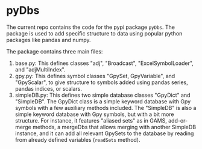 # pyDbs
The current repo contains the code for the pypi package ```pyDbs```. The package is used to add specific structure to data using popular python packages like pandas and numpy. 

The package contains three main files: 
1. base.py: This defines classes "adj", "Broadcast", "ExcelSymbolLoader", and "adjMultiIndex". 
2. gpy.py: This defines symbol classes "GpySet, GpyVariable", and "GpyScalar", to give structure to symbols added using pandas series, pandas indices, or scalars. 
3. simpleDB.py: This defines two simple database classes "GpyDict" and "SimpleDB". The GpyDict class is a simple keyword database with Gpy symbols with a few auxiliary methods included. The "SimpleDB" is also a simple keyword database with Gpy symbols, but with a bit more structure. For instance, it features "aliased sets" as in GAMS, add-or-merge methods, a mergeDbs that allows merging with another SimpleDB instance, and it can add all relevant GpySets to the database by reading from already defined variables (```readSets``` method).

